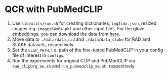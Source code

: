 # QCR with PubMedCLIP

1. Use ```lib/utils/run.sh``` for creating dictionaries, ```img2idx.json```, resized images e.g. ```images64x64.pkl``` and other input files. For the glove embeddings, you can download the data from [here](https://1drv.ms/u/s!ApXgPqe9kykTgxHHWkVTHvyD7cg2?e=X9Zlf1).
2. Move data to ```./data/data_rad``` and ```./data/data_slake``` for RAD and SLAKE datasets, respectively.
3. Set the ```CLIP_PATH```, i.e. path of the fine-tuned PubMedCLIP in your config file of interest in ```configs```.
4. Run the experiments for original CLIP and PubMedCLIP via ```run_clipOrg_ae.sh``` and ```run_pubmedclip_ae.sh```, respectively.
